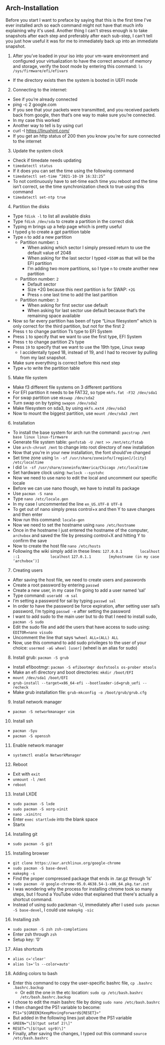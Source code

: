## Arch-Installation

Before you start I want to preface by saying that this is the first time I've ever installed arch so each command might not have that much info explaining why it's used. Another thing I can't stress enough is to take snapshots after each step and preferably after each sub-step, I can't tell you just how useful it was for me to immediately back up into an immediate snapshot.

1. After you’ve loaded in your iso into your vm-ware environment and configured your virtualization to have the correct amount of memory and storage, verify the boot mode by entering this command: `ls /sys/firmware/efi/efivars`
- If the directory exists then the system is booted in UEFI mode


2. Connecting to the internet:
- See if you’re already connected
- ping -c 2 google.com
- If you see that your packets were transmitted, and you received packets back from google, then that’s one way to make sure you’re connected.
- In my case this worked
- Another way to tell is by using curl
- curl -I https://linuxhint.com/
- If you get an http status of 200 then you know you’re for sure connected to the internet

3. Update the system clock
- Check if timedate needs updating
- `timedatectl status`
- If it does you can set the time using the following command
- `timedatectl set-time “2021-10-19 16:32:25”`
- To not continuously have to set-time each time you reboot and the time isn’t correct, se the time synchronization check to true using this command
- `timedatectl set-ntp true`

4. Partition the disks
- Type `fdisk -l` to list all available disks
- Type `fdisk /dev/sda` to create a partition in the correct disk
- Typing m brings up a help page which is pretty useful
- I typed `g` to create a gpt partition table
- Type `n` to add a new partition
   - Partition number: `1`
      - When asking which sector I simply pressed return to use the default value of 2048
      - When asking for the last sector I typed `+550M` as that will be the EFI partition
      - I’m adding two more partitions, so I type `n` to create another new partition
    - Partition number: `2`
      - Default sector
      - Size +2G because this next partition is for SWAP: `+2G`
      - Press `n` one last time to add the last partition
    - Partition number: `3`
      - When asking for first sector use default
      - When asking for last sector use default because that’s the remaining space available
- Now so far every partition has been of type “Linux filesystem” which is only correct for the third partition, but not for the first 2
- Press `t`  to change partition 1’s type to EFI System
- Press `1` to specify that we want to use the first type, EFI System
- Press `t` to change partition 2’s type
- Press `19` to specify that we want to use the 19th type, Linux swap
   - I accidentally typed 18, instead of 19, and I had to recover by pulling from my last snapshot. 
- Make sure everything is correct before this next step
- Type `w` to write the partition table
5. Make file system
- Make f3 different file systems on 3 different partitions
- For EFI partition it needs to be FAT32, so type `mkfs.fat -F32 /dev/sda1`
- For swap partition use `mkswap /dev/sda2`
- Turn swap on by typing `swapon /dev/sda2`
- Make filesystem on sda3, by using `mkfs.ext4 /dev/sda3`
- Now to mount the biggest partition, use `mount /dev/sda3 /mnt`

6. Installation
- To install the base system for arch run the command: `pacstrap /mnt base linux linux-firmware`
- Generate file system table: `genfstab -U /mnt >> /mnt/etc/fstab`
- Use `arch-chroot /mnt` to change into root directory of new installation
- Now that you’re in your new installation, the font should’ve changed
- Set time zone using `ln -sf /usr/share/zoneinfo/[region]/[city] /etc/localtime`
- I did `ln -sf /usr/share/zoneinfo/America/Chicago /etc/localtime`
- Set hardware clock using: `hwclock --systohc`
- Now we need to use nano to edit the local and uncomment our specific locale
- Before we can use nano though, we have to install its package
- Use `pacman -S nano`
- Type `nano /etc/locale.gen`
- In my case I uncommented the line `en_US.UTF-8 UTF-8`
- To get out of nano simply press control+x and then Y to save changes and then enter
- Now run this command: `locale-gen`
- Now we need to set the hostname using `nano /etc/hostname`
- Once in the hostname I just entered the hostname of the computer, `archvbox` and saved the file by pressing control+X and hitting Y to confirm the save
- Now to create the host file `nano /etc/hosts`
- Following the wiki simply add in these lines: 
`127.0.0.1        localhost`
`::1              localhost`
`127.0.1.1        [myhostname (in my case ‘archvbox’)]`

7. Creating users
- After saving the host file, we need to create users and passwords
- Create a root password by entering `passwd`
- Create a new user, in my case I’m going to add a user named ‘sal’
- Type command: `useradd -m sal`
- I’m setting a password for sal by typing `passwd sal`
- In order to have the password be force expiration, after setting user sal’s password, I’m typing `passwd -e` after setting the password
- I want to add sudo to the main user but to do that I need to install sudo, `pacman -S sudo`
- Edit the sudo file and add the users that have access to sudo using: `EDITOR=nano visudo`
- Uncomment the line that says `%wheel ALL=(ALL) ALL`
- Now, use this command to add sudo privileges to the user of your choice: `usermod -aG wheel [user]` (wheel is an alias for sudo)

8. Install grub: `pacman -S grub`
- Install efibootmgr: `pacman -S efibootmgr dosfstools os-prober mtools`
- Make an efi directory and boot directories: `mkdir /boot/EFI`
- `mount /dev/sda1 /boot/EFI`
- `grub-install --target=x86_64-efi --bootloader-id=grub_uefi --recheck`
- Make grub installation file: `grub-mkconfig -o /boot/grub/grub.cfg`

9. Install network manager
- `pacman -S networkmanager vim`

10. Install ssh
- `pacman -Syu`
- `pacman -S openssh`

11. Enable network manager
- `systemctl enable NetworkManager`

12. Reboot
- Exit with `exit`
- `unmount -l /mnt`
- `reboot`

13. Install LXDE
- `sudo pacman -S lxde`
- `sudo pacman -S xorg-xinit`
- `nano .xinitrc`
- Enter `exec startlxde` into the blank space
- Startx

14. Installing git
- `sudo pacman -S git`

15. Installing browser
- `git clone https://aur.archlinux.org/google-chrome`
- `sudo pacman -S base-devel`
- `makepkg -s`
- Find the proper compressed package that ends in .tar.gz through ‘ls’
- `sudo pacman -U google-chrome-95.0.4638.54-1-x86_64.pkg.tar.zst`
- I was wondering why the process for installing chrome took so many steps, but I found a YouTube video that explained that there's actually a shortcut command.
- Instead of using sudo packman -U, immediately after I used `sudo pacman -S base-devel`, I could use `makepkg -sic`

16. Installing zsh
- `sudo pacman -S zsh zsh-completions`
- Enter zsh through `zsh`
- Setup key: ‘0’

17. Alias shortcuts
- `alias c='clear'`
- `alias ls='ls --color=auto'`

18. Adding colors to bash
- Enter this command to copy the user-specific bashrc file, `cp .bashrc .bashrc.backup`
  - Or edit the one in the etc location: `sudo cp /etc/bash.bashrc /etc/bash.bashrc.backup`
- I chose to edit the main bashrc file by doing `sudo nano /etc/bash.bashrc`
- I then changed the PS1 variable to become: `PS1="${GREEN}KeepMovingForward${RESET}>"`
- But added in the following lines just above the PS1 variable
- `GREEN="\[$(tput setaf 2)\]"`
- `RESET="\[$(tput sgr0)\]"`
- Finally, after saving the changes, I typed out this command `source /etc/bash.bashrc`
